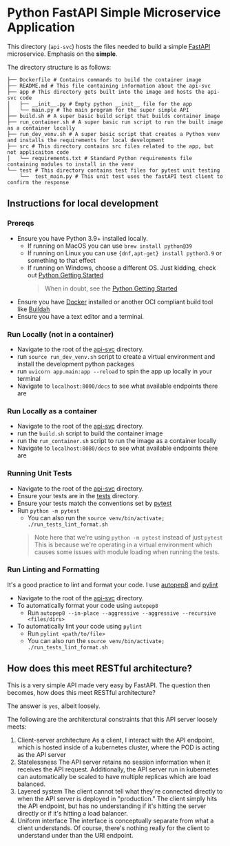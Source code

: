 # Python FastAPI Simple Microservice Application
This directory (`api-svc`) hosts the files needed to build a simple
[FastAPI](https://fastapi.tiangolo.com) microservice. Emphasis on the **simple**.

The directory structure is as follows:
```
├── Dockerfile # Contains commands to build the container image
├── README.md # This file containing information about the api-svc
├── app # This directory gets built into the image and hosts the api-svc code
│   ├── __init__.py # Empty python __init__ file for the app
│   └── main.py # The main program for the super simple API
├── build.sh # A super basic build script that builds container image
├── run_container.sh # A super basic run script to run the built image as a container locally
├── run_dev_venv.sh # A super basic script that creates a Python venv and installs the requirements for local development
├── src # This directory contains src files related to the app, but not applicaiton code
│   └── requirements.txt # Standard Python requirements file containing modules to install in the venv
└── test # This directory contains test files for pytest unit testing
    └──  test_main.py # This unit test uses the fastAPI test client to confirm the response
```

## Instructions for local development
### Prereqs
* Ensure you have Python 3.9+ installed locally.
    * If running on MacOS you can use `brew install python@39`
    * If running on Linux you can use `{dnf,apt-get} install python3.9` or something to that effect
    * If running on Windows, choose a different OS. Just kidding, check out [Python Getting Started](https://wiki.python.org/moin/BeginnersGuide/Download)
        > When in doubt, see the [Python Getting Started](https://wiki.python.org/moin/BeginnersGuide/Download)
* Ensure you have [Docker](https://www.docker.com/get-started) installed or another OCI compliant build tool like [Buildah](https://buildah.io)
* Ensure you have a text editor and a terminal.

### Run Locally (not in a container)
* Navigate to the root of the [api-svc](./) directory.
* run `source run_dev_venv.sh` script to create a virtual environment and install the development python packages
* run `uvicorn app.main:app --reload` to spin the app up locally in your terminal
* Navigate to `localhost:8000/docs` to see what available endpoints there are

### Run Locally as a container
* Navigate to the root of the [api-svc](./) directory.
* run the `build.sh` script to build the container image
* run the `run_container.sh` script to run the image as a container locally
* Navigate to `localhost:8080/docs` to see what available endpoints there are

### Running Unit Tests
* Navigate to the root of the [api-svc](./) directory.
* Ensure your tests are in the [tests](./tests) directory.
* Ensure your tests match the conventions set by [pytest](https://docs.pytest.org/en/7.1.x/index.html)
* Run `python -m pytest`
    * You can also run the `source venv/bin/activate; ./run_tests_lint_format.sh`
    > Note here that we're using `python -m pytest` instead of just `pytest`
    > This is because we're operating in a virtual environment which causes some issues
    > with module loading when running the tests.

### Run Linting and Formatting
It's a good practice to lint and format your code. I use [autopep8](https://pypi.org/project/autopep8/) and [pylint](https://pylint.org)
* Navigate to the root of the [api-svc](./) directory.
* To automatically format your code using `autopep8`
    * Run `autopep8 --in-place --aggressive --aggressive --recursive <files/dirs>`
* To automatically lint your code using `pylint`
    * Run `pylint <path/to/file>`
    * You can also run the `source venv/bin/activate; ./run_tests_lint_format.sh`

## How does this meet RESTful architecture?
This is a very simple API made very easy by FastAPI. The question then becomes,
how does this meet RESTful architecture?

The answer is `yes`, albeit loosely.

The following are the architerctural constraints that this API server loosely meets:
1. Client-server architecture
    As a client, I interact with the API endpoint, which is hosted inside of a kubernetes cluster, where the POD is acting as the API server
2. Statelessness
    The API server retains no session information when it receives the API request.
    Additionally, the API server run in kubernetes can automatically be scaled to have multiple replicas which are load balanced.
3. Layered system
    The client cannot tell what they're connected directly to when the API server is deployed in "production."
    The client simply hits the API endpoint, but has no understanding if it's hitting the server directly or if it's hitting a load balancer.
4. Uniform interface
    The interface is conceptually separate from what a client understands. Of course, there's nothing really
    for the client to understand under than the URI endpoint.
